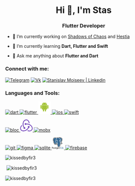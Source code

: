 <h1 align="center">Hi 👋, I'm Stas</h1>
<h3 align="center">Flutter Developer</h3>


- 🔭 I’m currently working on [Shadows of Chaos](https://github.com/KiSSEDBYFiR3/shadows-of-chaos) and [Hestia](https://github.com/Hestia-Home/application)

- 🌱 I’m currently learning **Dart, Flutter and Swift**

- 💬 Ask me anything about **Flutter and Dart**


<h3 align="left">Connect with me:</h3>
<a href="https://t.me/hopelessly"><img align="center" alt="Telegram" width="32px" src="https://upload.wikimedia.org/wikipedia/commons/8/83/Telegram_2019_Logo.svg" /></a> <a href="https://vk.com/hopeless_stas"><img align="center" alt="Vk" width="32px" src="https://upload.wikimedia.org/wikipedia/commons/f/f3/VK_Compact_Logo_%282021-present%29.svg" /></a> <a href="https://www.linkedin.com/in/kissedbyfir3/"><img align="center" width="32px" height="32px" src="https://simpleicons.org/icons/linkedin.svg" alt="Stanislav Moiseev | Linkedin"/></a>


<p align="left">
</p>

<h3 align="left">Languages and Tools:</h3>
<a href="https://dart.dev" target="_blank" rel="noreferrer"> <img src="https://www.vectorlogo.zone/logos/dartlang/dartlang-icon.svg" alt="dart" width="40" height="40"/> <a href="https://flutter.dev" target="_blank" rel="noreferrer"> <img src="https://www.vectorlogo.zone/logos/flutterio/flutterio-icon.svg" alt="flutter" width="40" height="40"/> </a> <a align="left"> <a href="https://developer.android.com" target="_blank" rel="noreferrer"> <img src="https://raw.githubusercontent.com/devicons/devicon/master/icons/android/android-original-wordmark.svg" alt="android" width="40" height="40"/> </a> <a href="https://developer.apple.com/" target="_blank" rel="noreferrer"> <img src="https://cdn3.iconfinder.com/data/icons/social-media-logos-glyph/2048/5315_-_Apple-1024.png" alt="ios" width="50" height="50"/> </a> <a href="https://www.swift.org/" target="_blank" rel="noreferrer"> <img src="https://www.vectorlogo.zone/logos/swift/swift-icon.svg" alt="swift" width="40" height="40"/> </a> </p>
 
<a href="https://bloclibrary.dev" target="_blank" rel="noreferrer"> <img src="https://plugins.jetbrains.com/files/12129/261752/icon/pluginIcon.svg" alt="bloc" width="40" height="40"/> </a> </a> <a href="https://redux.js.org" target="_blank" rel="noreferrer"> <img src="https://raw.githubusercontent.com/devicons/devicon/master/icons/redux/redux-original.svg" alt="redux" width="40" height="40"/> </a> <a href="https://mobx.netlify.app/" target="_blank" rel="noreferrer"> <img src="https://brandslogos.com/wp-content/uploads/images/mobx-logo-vector.svg" alt="mobx" width="40" height="40"/> </a> </p>

<a href="https://git-scm.com/" target="_blank" rel="noreferrer"> <img src="https://www.vectorlogo.zone/logos/git-scm/git-scm-icon.svg" alt="git" width="40" height="40"/> </a> <a href="https://www.figma.com/" target="_blank" rel="noreferrer"> <img src="https://www.vectorlogo.zone/logos/figma/figma-icon.svg" alt="figma" width="40" height="40"/> </a> <a href="https://www.sqlite.org/" target="_blank" rel="noreferrer"> <img src="https://www.vectorlogo.zone/logos/sqlite/sqlite-icon.svg" alt="sqlite" width="40" height="40"/> </a> <a href="https://www.postgresql.org" target="_blank" rel="noreferrer"> <img src="https://raw.githubusercontent.com/devicons/devicon/master/icons/postgresql/postgresql-original-wordmark.svg" alt="postgresql" width="40" height="40"/> </a> <a href="https://firebase.google.com/" target="_blank" rel="noreferrer"> <img src="https://www.vectorlogo.zone/logos/firebase/firebase-icon.svg" alt="firebase" width="40" height="40"/> </a> </p>

<p><img align="center" src="https://github-readme-stats.vercel.app/api/top-langs?username=kissedbyfir3&show_icons=true&locale=en&layout=compact" alt="kissedbyfir3" /></p>

<p>&nbsp;<img align="center" src="https://github-readme-stats.vercel.app/api?username=kissedbyfir3&show_icons=true&locale=en" alt="kissedbyfir3" /></p>

<p><img align="center" src="https://github-readme-streak-stats.herokuapp.com/?user=kissedbyfir3&" alt="kissedbyfir3" /></p>

